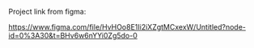Project link from figma:

https://www.figma.com/file/HvHOo8E1Ii2iXZgtMCxexW/Untitled?node-id=0%3A30&t=BHv6w6nYYi0Zg5do-0